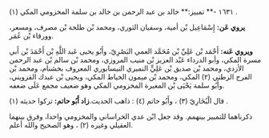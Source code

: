 ١٦٣١ -** تمييز:** خالد بن عبد الرحمن بن خالد بن سلمة المخزومي المكي (١) .

**يروي عَن:** إِسْمَاعِيل بْن أمية، وسفيان الثوري، ومحمد بْن طلحة بْن مصرف، ومسعر، وورقاء بْن عُمَر.

**ويروي عَنه:** أَحْمَد بْن عَلِيِّ بْن مُحَمَّد العمي البَصْرِيّ، وأَبُو يحيى عَبد اللَّهِ بْن أَحْمَدَ بْن أَبي مسرة المكي، وأبو الدرداء عَبْد العزيز بْن منيب المروزي، ومحمد بْن سالم بْن عبد الرحمن الأزدي، ومحمد بْن صديق بْن عَلِيٍّ النميري النيسابوري المعروف بخشنام، ومحمد بْن الفرج الزطني (٢) المكي، ومحمد بْن ميمون الخياط المكي، ويحيى بْن عبدك القزويني، وأَبُو سلمة يَحْيَى بْن المغيرة المخزومي المكي وهو ضعيف مجمع عَلَى ضعفه.

قال الْبُخَارِيّ (٣) ، وأَبُو حاتم (٤) : ذاهب الحديث.**زاد أَبُو حاتم:** تركوا حديثه (١) .

ذكرناهما للتمييز بينهمم. وقد جعل ابْن عدي الخراساني والمخزومي واحدا، وفرق بينهما العقيلي وغيره (٢) ، وهو الصحيح والله أعلم.